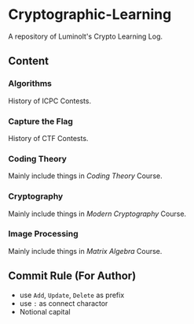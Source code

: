 # Cryptographic-Learning

A repository of Luminolt's Crypto Learning Log.

## Content

### Algorithms

History of ICPC Contests.

### Capture the Flag

History of CTF Contests.

### Coding Theory

Mainly include things in *Coding Theory* Course.

### Cryptography

Mainly include things in *Modern Cryptography* Course.

### Image Processing

Mainly include things in *Matrix Algebra* Course.

## Commit Rule (For Author)

- use `Add`, `Update`, `Delete` as prefix
- use `:` as connect charactor
- Notional capital
